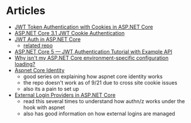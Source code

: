 # Articles

- [JWT Token Authentication with Cookies in ASP.NET Core](https://amanagrawal.blog/2017/09/18/jwt-token-authentication-with-cookies-in-asp-net-core/amp/)
- [ASP.NET Core 3.1 JWT Cookie Authentication](https://spin.atomicobject.com/2020/07/25/net-core-jwt-cookie-authentication/)
- [JWT Auth in ASP.NET Core](https://codeburst.io/jwt-auth-in-asp-net-core-148fb72bed03)
  - [related repo](https://github.com/dotnet-labs/JwtAuthDemo)
- [ASP.NET Core 5 — JWT Authentication Tutorial with Example API](https://medium.com/c-sharp-progarmming/asp-net-core-5-jwt-authentication-tutorial-with-example-api-aa59e80d02da)
- [Why isn't my ASP.NET Core environment-specific configuration loading?](https://andrewlock.net/why-isnt-my-asp-net-core-environment-specific-configuration-loading/)
- [Aspnet Core Identity](https://github.com/chsakell/aspnet-core-identity)
  - good series on explaining how aspnet core identity works
  - the repo doesn't work as of 9/21 due to cross site cookie issues
  - also its a pain to set up
- [External Login Providers in ASP.NET Core](https://www.blinkingcaret.com/2017/05/03/external-login-providers-in-asp-net-core/)
  - read this several times to understand how authn/z works under the hook with aspnet
  - also has good information on how external logins are managed

